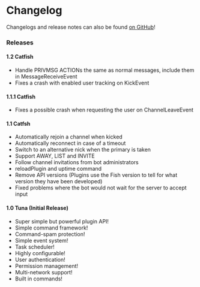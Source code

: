 # Changelog

Changelogs and release notes can also be found [on GitHub](https://github.com/nkreer/Fish/releases)!

### Releases

#### 1.2 Catfish

* Handle PRIVMSG ACTIONs the same as normal messages, include them in MessageReceiveEvent
* Fixes a crash with enabled user tracking on KickEvent

#### 1.1.1 Catfish

* Fixes a possible crash when requesting the user on ChannelLeaveEvent

#### 1.1 Catfsh

* Automatically rejoin a channel when kicked
* Automatically reconnect in case of a timeout
* Switch to an alternative nick when the primary is taken
* Support AWAY, LIST and INVITE
* Follow channel invitations from bot administrators
* reloadPlugin and uptime command
* Remove API versions (Plugins use the Fish version to tell for what version they have been developed)
* Fixed problems where the bot would not wait for the server to accept input

#### 1.0 Tuna (Initial Release)

* Super simple but powerful plugin API!
* Simple command framework!
* Command-spam protection!
* Simple event system!
* Task scheduler!
* Highly configurable!
* User authentication!
* Permission management!
* Multi-network support!
* Built in commands!
